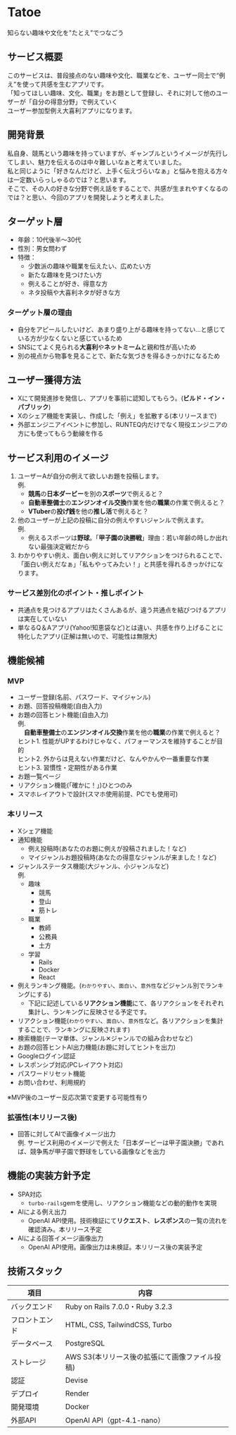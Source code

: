 # Tatoe
知らない趣味や文化を"たとえ"でつなごう
##  サービス概要
このサービスは、普段接点のない趣味や文化、職業などを、ユーザー同士で“例え”を使って共感を生むアプリです。<br>
「知ってほしい趣味、文化、職業」をお題として登録し、それに対して他のユーザーが「自分の得意分野」で例えていく<br>
ユーザー参加型例え大喜利アプリになります。

## 開発背景
私自身、競馬という趣味を持っていますが、ギャンブルというイメージが先行してしまい、魅力を伝えるのは中々難しいなぁと考えていました。<br>
私と同じように「好きなんだけど、上手く伝えづらいなぁ」と悩みを抱える方々は一定数いらっしゃるのでは？と思います。<br>
そこで、その人の好きな分野で例え話をすることで、共感が生まれやすくなるのでは？と思い、今回のアプリを開発しようと考えました。

## ターゲット層
- 年齢：10代後半〜30代
- 性別：男女問わず
- 特徴：
   - 少数派の趣味や職業を伝えたい、広めたい方
   - 新たな趣味を見つけたい方
   - 例えることが好き、得意な方
   - ネタ投稿や大喜利ネタが好きな方

### ターゲット層の理由
- 自分をアピールしたいけど、あまり盛り上がる趣味を持ってない...と感じている方が少なくないと感じているため
- SNSにてよく見られる**大喜利**や**ネットミーム**と親和性が高いため
- 別の視点から物事を見ることで、新たな気づきを得るきっかけになるため

## ユーザー獲得方法
- Xにて開発進捗を発信し、アプリを事前に認知してもらう。(**ビルド・イン・パブリック**)
- Xのシェア機能を実装し、作成した「例え」を拡散する(本リリースまで)
- 外部エンジニアイベントに参加し、RUNTEQ内だけでなく現役エンジニアの方にも使ってもらう動線を作る

## サービス利用のイメージ

1. ユーザーAが自分の例えて欲しいお題を投稿します。<br>
例.<br>
   - **競馬**の**日本ダービー**を別の**スポーツ**で例えると？<br>
   - **自動車整備士**の**エンジンオイル交換**作業を他の**職業**の作業で例えると？<br>
   - **VTuber**の**投げ銭**を他の**推し活**で例えると？<br>
2. 他のユーザーが上記の投稿に自分の例えやすいジャンルで例えます。<br>
例.<br>
   - 例えるスポーツは**野球**。「**甲子園の決勝戦**」理由：若い年齢の時しか出れない最強決定戦だから<br>
3. わかりやすい例え、面白い例えに対してリアクションをつけられることで、「面白い例えだなぁ」「私もやってみたい！」と共感を得れるきっかけになります。

### サービス差別化のポイント・推しポイント
- 共通点を見つけるアプリはたくさんあるが、違う共通点を結びつけるアプリは実在していない
- 単なるQ＆Aアプリ(Yahoo!知恵袋など)とは違い、共感を作り上げることに特化したアプリ(正解は無いので、可能性は無限大)

## 機能候補
### MVP
- ユーザー登録(名前、パスワード、マイジャンル)
- お題、回答投稿機能(自由入力)
- お題の回答ヒント機能(自由入力)<br>
例.<br>
　**自動車整備士**の**エンジンオイル交換**作業を他の**職業**の作業で例えると？<br>
 ヒント1. 性能がUPするわけじゃなく、パフォーマンスを維持することが目的<br>
 ヒント2. 外からは見えない作業だけど、なんやかんや一番重要な作業<br>
 ヒント3. 習慣性・定期性がある作業<br>
- お題一覧ページ
- リアクション機能(「確かに！」)ひとつのみ
- スマホレイアウトで設計(スマホ使用前提、PCでも使用可)

### 本リリース
- Xシェア機能
- 通知機能
   - 例え投稿時(あなたのお題に例えが投稿されました！など)
   - マイジャンルお題投稿時(あなたの得意なジャンルが来ました！など)
- ジャンルステータス機能(大ジャンル、小ジャンルなど)<br>
例.<br>
   - 趣味
      - 競馬
      - 登山
      - 筋トレ
   - 職業
      - 教師
      - 公務員
      - 土方
   - 学習
      - Rails
      - Docker
      - React
- 例えランキング機能。(`わかりやすい`、`面白い`、`意外性`などジャンル別でランキングにする)
   - 下記に記述している**リアクション機能**にて、各リアクションをそれぞれ集計し、ランキングに反映させる予定です。
- リアクション機能(`わかりやすい`、`面白い`、`意外性`など。各リアクションを集計することで、ランキングに反映されます)
- 検索機能(テーマ単体、ジャンル✕ジャンルでの組み合わせなど)
- お題の回答ヒントAI出力機能(お題に対してヒントを出力)
- Googleログイン認証
- レスポンシブ対応(PCレイアウト対応)
- パスワードリセット機能
- お問い合わせ、利用規約<br>

※MVP後のユーザー反応次第で変更する可能性有り

### 拡張性(本リリース後)
- 回答に対してAIで画像イメージ出力<br>
  例. サービス利用のイメージで例えた「日本ダービーは甲子園決勝」であれば、競争馬が甲子園で野球をしている画像などを出力

## 機能の実装方針予定
- SPA対応
   - `turbo-rails`gemを使用し、リアクション機能などの動的動作を実現
- AIによる例え出力
   - OpenAI API使用。技術検証にて**リクエスト**、**レスポンス**の一覧の流れを確認済み。本リリース予定
- AIによる回答イメージ画像出力<br>
   - OpenAI API使用。画像出力は未検証。本リリース後の実装予定


## 技術スタック

| 項目      | 内容                                                   |
| ------- | ---------------------------------------------------- |
| バックエンド  | Ruby on Rails 7.0.0・Ruby 3.2.3                                 |
| フロントエンド | HTML, CSS, TailwindCSS, Turbo                        |
| データベース  | PostgreSQL                                           |
| ストレージ   | AWS S3(本リリース後の拡張にて画像ファイル投稿)               |
| 認証        | Devise |
| デプロイ    | Render |
| 開発環境    | Docker |
| 外部API    | OpenAI API（gpt-4.1-nano）                 |
